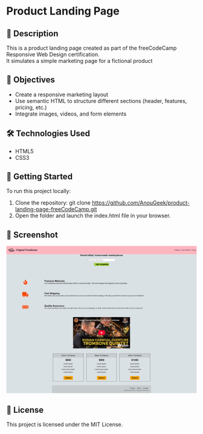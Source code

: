 # Product Landing Page

## 📖 Description ##

This is a product landing page created as part of the freeCodeCamp Responsive Web Design certification.  
It simulates a simple marketing page for a fictional product

## 🎯 Objectives ##

- Create a responsive marketing layout
- Use semantic HTML to structure different sections (header, features, pricing, etc.)
- Integrate images, videos, and form elements

## 🛠️ Technologies Used ##

- HTML5
- CSS3

## 🚀 Getting Started ##

To run this project locally:

1. Clone the repository:
   git clone https://github.com/AnouGeek/product-landing-page-freeCodeCamp.git
2. Open the folder and launch the index.html file in your browser.

## 📸 Screenshot ##

![Tribute Page Screenshot](ressources/product-landing-page.png)

## 🪪 License ##

This project is licensed under the MIT License.